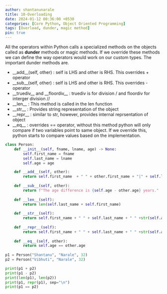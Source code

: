 ```yaml
---
author: shantanunarale
title: 10-Overloading
date: 2024-01-12 00:36:00 +0530
categories: [Core Python, Object Oriented Programming]
tags: [Overload, dunder, magic method]
pin: true
---
```


All the operators within Python calls a specialized methods on the objects called as **dunder** methods or magic methods. If we override these methods we can define the way operators would work on our custom types. The important dunder methods are.

- \_\_add\_\_(self, other) : self is LHS and other is RHS. This overrides + operator
- \_\_sub\_\_(self, other) : self is LHS and other is RHS. This overrides - operator
- \_\_truediv\_\_ and \_\_floordiv\_\_ : truediv is for division / and floordiv for interger division //
- \_\_len\_\_ : This method is called in the len function
- \_\_str\_\_ : Provides string representation of the object
- \_\_repr\_\_ : similar to str, however, provides internal reprsentation of object
- \_\_eq\_\_ : overrides == operator, without this method python will only compare if two variables point to same object. If we override this, python starts to compare values based on the implementation.

```python
class Person:
    def __init__(self, fname, lname, age) -> None:
        self.first_name = fname
        self.last_name = lname
        self.age = age

    def __add__(self, other):
        return self.first_name  + " " + other.first_name + "|" + self.last_name + " " + other.last_name
    
    def __sub__(self, other):
        return f"The age difference is {self.age - other.age} years."
    
    def __len__(self):
        return len(self.last_name + self.first_name)
    
    def __str__(self):
        return self.first_name + " " + self.last_name + " " +str(self.age)
    
    def __repr__(self):
        return self.first_name + " " + self.last_name + " " +str(self.age) + str(id(self))
    
    def __eq__(self, other):
        return self.age == other.age
    
p1 = Person("Shantanu", "Narale", 32)
p2 = Person("Vibhuti", "Narale", 32)

print(p1 + p2)
print(p1 - p2)    
print(len(p1), len(p2))
print(p1, repr(p1), sep="\n")
print(p1 == p2)
```